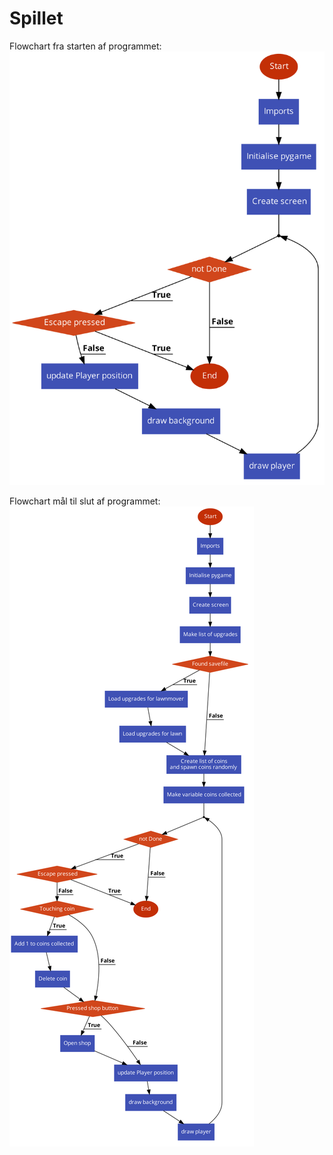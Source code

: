 # Spillet

Flowchart fra starten af programmet:
![start](assets/start.png)

Flowchart mål til slut af programmet:
![mål](assets/maal.png)